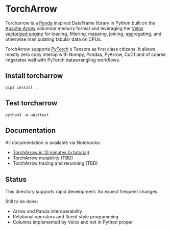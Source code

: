 # TorchArrow 

Torcharrow is a [Panda](https://github.com/pandas-dev/pandas) inspired DataFrame library in Python built on the [Apache Arrow](https://github.com/apache/arrow) columnar memory format and 
leveraging the [Velox vectorized engine](https://github.com/facebookexternal/f4d/) for loading, filtering, mapping, joining, aggregating, and 
otherwise manipulating tabular data on CPUs.

TorchArrow supports [PyTorch](https://github.com/pytorch/pytorch)'s Tensors as first class citizens. It allows mostly zero copy interop with Numpy, Pandas, PyArrow, CuDf and of coarse intgerates well with PyTorch datawrangling workflows.



## Install torcharrow
```
pip3 install .
```
## Test torcharrow
```
python3 -m unittest
```
## Documentation
All documentation is available via Notebooks:
* [TorchArrow in 10 minutes (a tutorial)](https://github.com/facebookexternal/torchdata/blob/main/torcharrow/torcharrow10min.ipynb)
* TorchArrow mutability (TBD)
* TorchArrow tracing and rerunning (TBD) 

## Status
This directory supports rapid development. So expect frequent changes.

Still to be done:
* Arrow and Panda interoperability
* Relational operators and fluent style programming
* Columns implemented by Velox and not in Python proper

